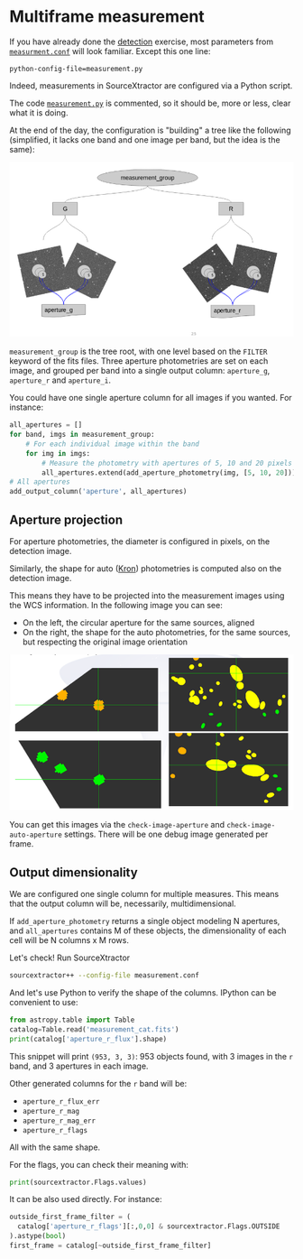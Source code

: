 # Multiframe measurement

If you have already done the [detection](../detection.README.md)
exercise, most parameters from [`measurment.conf`](measurement.conf)
will look familiar. Except this one line:

```
python-config-file=measurement.py
```

Indeed, measurements in SourceXtractor are configured via a Python script.

The code [`measurement.py`](measurement.py) is commented, so it should be,
more or less, clear what it is doing.

At the end of the day, the configuration is "building" a tree like the following
(simplified, it lacks one band and one image per band, but the idea is the same):

![Measurement tree](../images/measurements.png)

`measurement_group` is the tree root, with one level based on the `FILTER`
keyword of the fits files. Three aperture photometries are set on each image,
and grouped per band into a single output column: `aperture_g`, `aperture_r`
and `aperture_i`.

You could have one single aperture column for all images if you wanted.
For instance:

```python
all_apertures = []
for band, imgs in measurement_group:
    # For each individual image within the band
    for img in imgs:
        # Measure the photometry with apertures of 5, 10 and 20 pixels on the detection frame of reference
        all_apertures.extend(add_aperture_photometry(img, [5, 10, 20]))
# All apertures
add_output_column('aperture', all_apertures)
```

## Aperture projection

For aperture photometries, the diameter is configured in pixels,
on the detection image.

Similarly, the shape for auto ([Kron](http://adsabs.harvard.edu/doi/10.1086/190669))
photometries is computed also on the detection image.

This means they have to be projected into the measurement images using the WCS
information. In the following image you can see:

* On the left, the circular aperture for the same sources, aligned
* On the right, the shape for the auto photometries, for the same sources,
  but respecting the original image orientation

![Aperture projection](../images/apertures.png)

You can get this images via the `check-image-aperture` and `check-image-auto-aperture`
settings. There will be one debug image generated per frame.

## Output dimensionality

We are configured one single column for multiple measures. This means that
the output column will be, necessarily, multidimensional.

If `add_aperture_photometry` returns a single object modeling
N apertures, and `all_apertures` contains M of these objects, the dimensionality
of each cell will be N columns x M rows.

Let's check! Run SourceXtractor

```bash
sourcextractor++ --config-file measurement.conf
```

And let's use Python to verify the shape of the columns. IPython can be
convenient to use:

```python
from astropy.table import Table
catalog=Table.read('measurement_cat.fits')
print(catalog['aperture_r_flux'].shape)
```

This snippet will print `(953, 3, 3)`: 953 objects found, with 3
images in the `r` band, and 3 apertures in each image.

Other generated columns for the `r` band will be:

* `aperture_r_flux_err`
* `aperture_r_mag`
* `aperture_r_mag_err`
* `aperture_r_flags`

All with the same shape.

For the flags, you can check their meaning with:

```python
print(sourcextractor.Flags.values)
```

It can be also used directly. For instance:

```python
outside_first_frame_filter = (
  catalog['aperture_r_flags'][:,0,0] & sourcextractor.Flags.OUTSIDE
).astype(bool)
first_frame = catalog[~outside_first_frame_filter]
```
